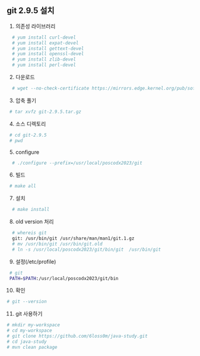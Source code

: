 ## git 2.9.5 설치

1. 의존성 라이브러리
 ```sh
   # yum install curl-devel
   # yum install expat-devel
   # yum install gettext-devel
   # yum install openssl-devel
   # yum install zlib-devel
   # yum install perl-devel
```
2. 다운로드
 ```sh
   # wget --no-check-certificate https://mirrors.edge.kernel.org/pub/software/scm/git/git-2.9.5.tar.gz
```

3. 압축 풀기
 ```sh
  # tar xvfz git-2.9.5.tar.gz
```

4. 소스 디렉토리
 ```sh
  # cd git-2.9.5
  # pwd
```

5. configure
```sh
  # ./configure --prefix=/usr/local/poscodx2023/git
```

6. 빌드
 ```sh
  # make all
```
   
7. 설치
```sh
  # make install
```

8. old version 처리
```sh
  # whereis git
  git: /usr/bin/git /usr/share/man/man1/git.1.gz
  # mv /usr/bin/git /usr/bin/git.old
  # ln -s /usr/local/poscodx2023/git/bin/git  /usr/bin/git
```

9. 설정(/etc/profile)
 ```sh
  # git
  PATH=$PATH:/usr/local/poscodx2023/git/bin
```

10. 확인
   
 ```sh
# git --version
```

11. git 사용하기

 ```sh
# mkdir my-workspace
# cd my-workspace
# git clone https://github.com/6loss0m/java-study.git
# cd java-study
# mvn clean package
```









  







